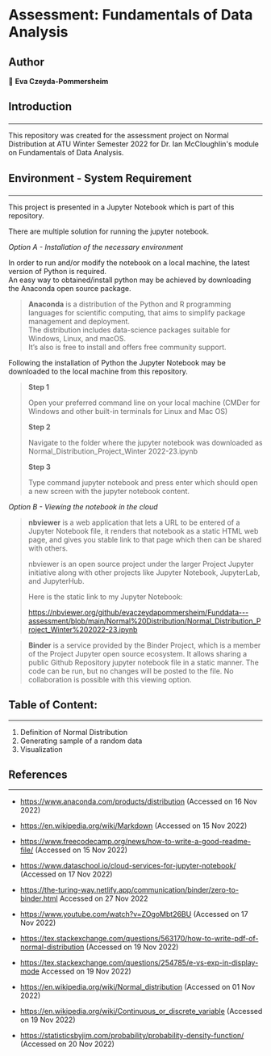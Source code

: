 # Assessment: Fundamentals of Data Analysis

>
## Author  
👤 **Eva Czeyda-Pommersheim**

## Introduction<p>
---

This repository was created for the assessment project on Normal Distribution at ATU Winter Semester 2022 for Dr. Ian McCloughlin's module on Fundamentals of Data Analysis.  

## Environment - System Requirement<p>
---
This project is presented in a Jupyter Notebook which is part of this repository.  

There are multiple solution for running the jupyter notebook.

*Option A - Installation of the necessary environment*<p>

In order to run and/or modify the notebook on a local machine, the latest version of Python is required.  
An easy way to obtained/install python may be achieved by downloading the Anaconda open source package.  
> **Anaconda** is a distribution of the Python and R programming languages for scientific computing, that aims to simplify package management and deployment.  
The distribution includes data-science packages suitable for Windows, Linux, and macOS.  
It’s also is free to install and offers free community support.  

Following the installation of Python the Jupyter Notebook may be downloaded to the local machine from this repository.  
> **Step 1**<p>
Open your preferred command line on your local machine (CMDer for Windows and other built-in terminals for Linux and Mac OS)<p>
> **Step 2**<p>
>Navigate to the folder where the jupyter notebook was downloaded as Normal_Distribution_Project_Winter 2022-23.ipynb<p>
> **Step 3** <p>
> Type command jupyter notebook and press enter which should open a new screen with the jupyter notebook content.<p>

*Option B - Viewing the notebook in the cloud*

<p>

> **nbviewer** is a web application that lets a URL to be entered of a Jupyter Notebook file, it renders that notebook as a static HTML web page, and gives you stable link to that page which then can be shared with others. <p> nbviewer is an open source project under the larger Project Jupyter initiative along with other projects like Jupyter Notebook, JupyterLab, and JupyterHub.<p> Here is the static link to my Jupyter Notebook:<p> https://nbviewer.org/github/evaczeydapommersheim/Funddata---assessment/blob/main/Normal%20Distribution/Normal_Distribution_Project_Winter%202022-23.ipynb

> **Binder** is a service provided by the Binder Project, which is a member of the Project Jupyter open source ecosystem. It allows sharing a public Github Repository jupyter notebook file in a static manner. The code can be run, but no changes will be posted to the file. No collaboration is possible with this viewing option.<p>
## Table of Content:
---
>
1. Definition of Normal Distribution
2. Generating sample of a random data
2. Visualization
>
## References
---
<p>

- https://www.anaconda.com/products/distribution (Accessed  on 16 Nov 2022)

- https://en.wikipedia.org/wiki/Markdown (Accessed on 15 Nov 2022)
- https://www.freecodecamp.org/news/how-to-write-a-good-readme-file/ (Accessed on 15 Nov 2022)
- https://www.dataschool.io/cloud-services-for-jupyter-notebook/ (Accessed on 17 Nov 2022)
- https://the-turing-way.netlify.app/communication/binder/zero-to-binder.html Accessed on 27 Nov 2022

- https://www.youtube.com/watch?v=ZOgoMbt26BU (Accessed on 17 Nov 2022)
- https://tex.stackexchange.com/questions/563170/how-to-write-pdf-of-normal-distribution (Accessed on 19 Nov 2022)
- https://tex.stackexchange.com/questions/254785/e-vs-exp-in-display-mode Accessed on 19 Nov 2022)
- https://en.wikipedia.org/wiki/Normal_distribution (Accessed on 01 Nov 2022)
- https://en.wikipedia.org/wiki/Continuous_or_discrete_variable (Accessed on 19 Nov 2022)
- https://statisticsbyjim.com/probability/probability-density-function/ (Accessed on 20 Nov 2022)

